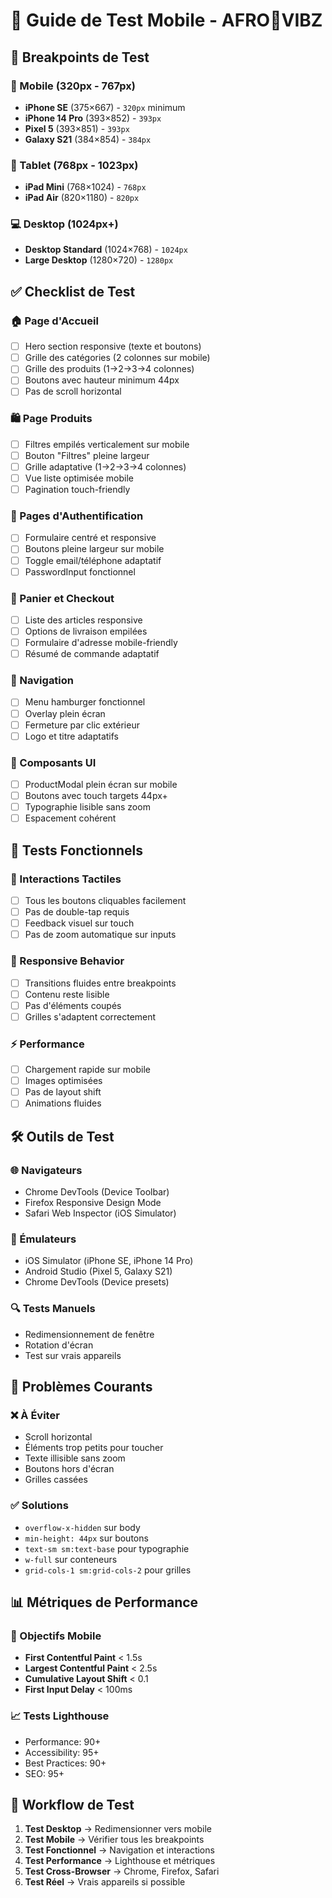 # 📱 Guide de Test Mobile - AFRO🗼VIBZ

## 🎯 Breakpoints de Test

### 📱 Mobile (320px - 767px)

- **iPhone SE** (375×667) - `320px` minimum
- **iPhone 14 Pro** (393×852) - `393px`
- **Pixel 5** (393×851) - `393px`
- **Galaxy S21** (384×854) - `384px`

### 📱 Tablet (768px - 1023px)

- **iPad Mini** (768×1024) - `768px`
- **iPad Air** (820×1180) - `820px`

### 💻 Desktop (1024px+)

- **Desktop Standard** (1024×768) - `1024px`
- **Large Desktop** (1280×720) - `1280px`

## ✅ Checklist de Test

### 🏠 Page d'Accueil

- [ ] Hero section responsive (texte et boutons)
- [ ] Grille des catégories (2 colonnes sur mobile)
- [ ] Grille des produits (1→2→3→4 colonnes)
- [ ] Boutons avec hauteur minimum 44px
- [ ] Pas de scroll horizontal

### 🛍️ Page Produits

- [ ] Filtres empilés verticalement sur mobile
- [ ] Bouton "Filtres" pleine largeur
- [ ] Grille adaptative (1→2→3→4 colonnes)
- [ ] Vue liste optimisée mobile
- [ ] Pagination touch-friendly

### 🔐 Pages d'Authentification

- [ ] Formulaire centré et responsive
- [ ] Boutons pleine largeur sur mobile
- [ ] Toggle email/téléphone adaptatif
- [ ] PasswordInput fonctionnel

### 🛒 Panier et Checkout

- [ ] Liste des articles responsive
- [ ] Options de livraison empilées
- [ ] Formulaire d'adresse mobile-friendly
- [ ] Résumé de commande adaptatif

### 🧭 Navigation

- [ ] Menu hamburger fonctionnel
- [ ] Overlay plein écran
- [ ] Fermeture par clic extérieur
- [ ] Logo et titre adaptatifs

### 🎨 Composants UI

- [ ] ProductModal plein écran sur mobile
- [ ] Boutons avec touch targets 44px+
- [ ] Typographie lisible sans zoom
- [ ] Espacement cohérent

## 🧪 Tests Fonctionnels

### 📱 Interactions Tactiles

- [ ] Tous les boutons cliquables facilement
- [ ] Pas de double-tap requis
- [ ] Feedback visuel sur touch
- [ ] Pas de zoom automatique sur inputs

### 🔄 Responsive Behavior

- [ ] Transitions fluides entre breakpoints
- [ ] Contenu reste lisible
- [ ] Pas d'éléments coupés
- [ ] Grilles s'adaptent correctement

### ⚡ Performance

- [ ] Chargement rapide sur mobile
- [ ] Images optimisées
- [ ] Pas de layout shift
- [ ] Animations fluides

## 🛠️ Outils de Test

### 🌐 Navigateurs

- Chrome DevTools (Device Toolbar)
- Firefox Responsive Design Mode
- Safari Web Inspector (iOS Simulator)

### 📱 Émulateurs

- iOS Simulator (iPhone SE, iPhone 14 Pro)
- Android Studio (Pixel 5, Galaxy S21)
- Chrome DevTools (Device presets)

### 🔍 Tests Manuels

- Redimensionnement de fenêtre
- Rotation d'écran
- Test sur vrais appareils

## 🚨 Problèmes Courants

### ❌ À Éviter

- Scroll horizontal
- Éléments trop petits pour toucher
- Texte illisible sans zoom
- Boutons hors d'écran
- Grilles cassées

### ✅ Solutions

- `overflow-x-hidden` sur body
- `min-height: 44px` sur boutons
- `text-sm sm:text-base` pour typographie
- `w-full` sur conteneurs
- `grid-cols-1 sm:grid-cols-2` pour grilles

## 📊 Métriques de Performance

### 🎯 Objectifs Mobile

- **First Contentful Paint** < 1.5s
- **Largest Contentful Paint** < 2.5s
- **Cumulative Layout Shift** < 0.1
- **First Input Delay** < 100ms

### 📈 Tests Lighthouse

- Performance: 90+
- Accessibility: 95+
- Best Practices: 90+
- SEO: 95+

## 🔄 Workflow de Test

1. **Test Desktop** → Redimensionner vers mobile
2. **Test Mobile** → Vérifier tous les breakpoints
3. **Test Fonctionnel** → Navigation et interactions
4. **Test Performance** → Lighthouse et métriques
5. **Test Cross-Browser** → Chrome, Firefox, Safari
6. **Test Réel** → Vrais appareils si possible
